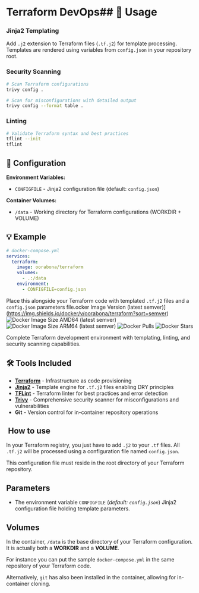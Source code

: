# Terraform DevOps## 🚀 Usage

### Jinja2 Templating
Add `.j2` extension to Terraform files (`.tf.j2`) for template processing. Templates are rendered using variables from `config.json` in your repository root.

### Security Scanning
```bash
# Scan Terraform configurations
trivy config .

# Scan for misconfigurations with detailed output  
trivy config --format table .
```

### Linting
```bash
# Validate Terraform syntax and best practices
tflint --init
tflint
```

## 📁 Configuration

**Environment Variables:**
- `CONFIGFILE` - Jinja2 configuration file (default: `config.json`)

**Container Volumes:**
- `/data` - Working directory for Terraform configurations (WORKDIR + VOLUME)

## 💡 Example

```yaml
# docker-compose.yml
services:
  terraform:
    image: oorabona/terraform
    volumes:
      - .:/data
    environment:
      - CONFIGFILE=config.json
```

Place this alongside your Terraform code with templated `.tf.j2` files and a `config.json` parameters file.ocker Image Version (latest semver)](https://img.shields.io/docker/v/oorabona/terraform?sort=semver)
![Docker Image Size AMD64 (latest semver)](https://img.shields.io/docker/image-size/oorabona/terraform?arch=amd64&sort=semver)
![Docker Image Size ARM64 (latest semver)](https://img.shields.io/docker/image-size/oorabona/terraform?arch=arm64&sort=semver)
![Docker Pulls](https://img.shields.io/docker/pulls/oorabona/terraform)
![Docker Stars](https://img.shields.io/docker/stars/oorabona/terraform)

Complete Terraform development environment with templating, linting, and security scanning capabilities.

## 🛠️ Tools Included

- **[Terraform](https://www.terraform.io)** - Infrastructure as code provisioning
- **[Jinja2](http://jinja.pocoo.org/)** - Template engine for `.tf.j2` files enabling DRY principles
- **[TFLint](https://github.com/terraform-linters/tflint)** - Terraform linter for best practices and error detection  
- **[Trivy](https://trivy.dev/)** - Comprehensive security scanner for misconfigurations and vulnerabilities
- **Git** - Version control for in-container repository operations

##  How to use

In your Terraform registry, you just have to add `.j2` to your `.tf` files.
All `.tf.j2` will be processed using a configuration file named `config.json`.

This configuration file must reside in the root directory of your Terraform repository.

## Parameters

* The environment variable `CONFIGFILE` (*default: `config.json`*) Jinja2 configuration file holding template parameters.

## Volumes

In the container, `/data` is the base directory of your Terraform configuration.
It is actually both a **WORKDIR** and a **VOLUME**.

For instance you can put the sample `docker-compose.yml` in the same repository of your Terraform code.

Alternatively, `git` has also been installed in the container, allowing for in-container cloning.
